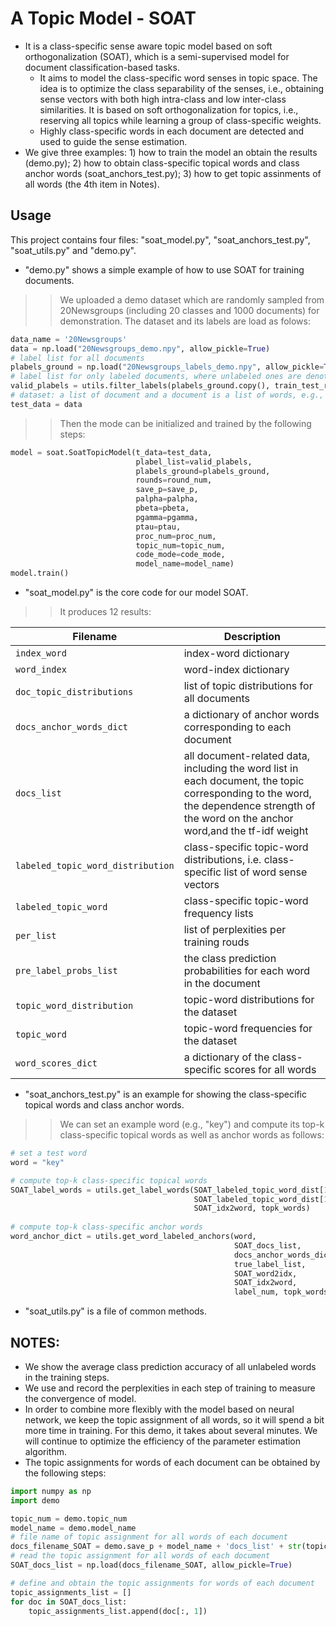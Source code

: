 # A Topic Model - SOAT

* It is a class-specific sense aware topic model based on soft orthogonalization (SOAT), which is a semi-supervised model for document classification-based tasks.   
	* It aims to model the class-specific word senses in topic space. The idea is to optimize the class separability of the senses, i.e., obtaining sense vectors with both high intra-class and low inter-class similarities. It is based on soft orthogonalization for topics, i.e., reserving all topics while learning a group of class-specific weights. 
	* Highly class-specific words in each document are detected and used to guide the sense estimation.  
* We give three examples: 1) how to train the model an obtain the results (demo.py); 2) how to obtain class-specific topical words and class anchor words (soat_anchors_test.py); 3) how to get topic assinments of all words (the 4th item in Notes).
 
   
## Usage
  
This project contains four files: "soat_model.py", "soat_anchors_test.py", "soat_utils.py" and "demo.py".   
* "demo.py" shows a simple example of how to use SOAT for training documents.  
>>We uploaded a demo dataset which are randomly sampled from 20Newsgroups (including 20 classes and 1000 documents) for demonstration. The dataset and its labels are load as folows:
```python 
data_name = '20Newsgroups'
data = np.load("20Newsgroups_demo.npy", allow_pickle=True)
# label list for all documents
plabels_ground = np.load("20Newsgroups_labels_demo.npy", allow_pickle=True)
# label list for only labeled documents, where unlabeled ones are denoted by 0, e.g., [1,2,0,0,...].
valid_plabels = utils.filter_labels(plabels_ground.copy(), train_test_ratio)
# dataset: a list of document and a document is a list of words, e.g., ([["a","b", "c"], ["d", "e"]]).
test_data = data
```
>>Then the mode can be initialized and trained by the following steps:
```python  
model = soat.SoatTopicModel(t_data=test_data,
                            plabel_list=valid_plabels,
                            plabels_ground=plabels_ground,
                            rounds=round_num,
                            save_p=save_p,
                            palpha=palpha,
                            pbeta=pbeta,
                            pgamma=pgamma,
                            ptau=ptau,
                            proc_num=proc_num,
                            topic_num=topic_num,
                            code_mode=code_mode,
                            model_name=model_name)
model.train()
```
     
* "soat_model.py" is the core code for our model SOAT.  
>>It produces 12 results: 

| Filename                          | Description                                                                                                                                                                            |
|-----------------------------------|----------------------------------------------------------------------------------------------------------------------------------------------------------------------------------------|
| `index_word`                  | index-word dictionary                                                                                                                                                                  |
| `word_index`                  | word-index dictionary                                                                                                                                                                  |
| `doc_topic_distributions`     | list of topic distributions for all documents                                                                                                                                          |
| `docs_anchor_words_dict`          | a dictionary of anchor words corresponding to each document                                                                                                                            |
| `docs_list`                       | all document-related data, including the word list in each document, the topic corresponding to the word, the dependence strength of the word on the anchor word,and the tf-idf weight |
| `labeled_topic_word_distribution` | class-specific topic-word distributions, i.e. class-specific list of word sense vectors                                                                                                |
| `labeled_topic_word`              | class-specific topic-word frequency lists                                                                                                                                              |
| `per_list`                        | list of perplexities per training rouds                                                                                                                                                |
| `pre_label_probs_list`            | the class prediction probabilities for each word in the document                                                                                                                       |
| `topic_word_distribution`         | topic-word distributions for the dataset                                                                                                                                               |
| `topic_word`                      | topic-word frequencies for the dataset                                                                                                                                                 |
| `word_scores_dict`                | a dictionary of the class-specific scores for all words                                                                                                                                |

   
* "soat_anchors_test.py" is an example for showing the class-specific topical words and class anchor words.  
>>We can set an example word (e.g., "key") and compute its top-k class-specific topical words as well as anchor words as follows:  
```python  
# set a test word  
word = "key"  

# compute top-k class-specific topical words
SOAT_label_words = utils.get_label_words(SOAT_labeled_topic_word_dist[1:],
                                         SOAT_labeled_topic_word_dist[1:],
                                         SOAT_idx2word, topk_words)
					 
# compute top-k class-specific anchor words
word_anchor_dict = utils.get_word_labeled_anchors(word,
                                                  SOAT_docs_list,
                                                  docs_anchor_words_dict,
                                                  true_label_list,
                                                  SOAT_word2idx,
                                                  SOAT_idx2word,
                                                  label_num, topk_words)
``` 
* "soat_utils.py" is a file of common methods.  
  
  
## NOTES: 
* We show the average class prediction accuracy of all unlabeled words in the training steps.
* We use and record the perplexities in each step of training to measure the convergence of model.  
* In order to combine more flexibly with the model based on neural network, we keep the topic assignment of all words, so it will spend a bit more time in training. For this demo, it takes about several minutes. We will continue to optimize the efficiency of the parameter estimation algorithm.
* The topic assignments for words of each document can be obtained by the following steps:
```python 
import numpy as np
import demo

topic_num = demo.topic_num
model_name = demo.model_name
# file name of topic assignment for all words of each document
docs_filename_SOAT = demo.save_p + model_name + 'docs_list' + str(topic_num) + '.npy'
# read the topic assignment for all words of each document
SOAT_docs_list = np.load(docs_filename_SOAT, allow_pickle=True)

# define and obtain the topic assignments for words of each document 
topic_assignments_list = []
for doc in SOAT_docs_list:
    topic_assignments_list.append(doc[:, 1])
```  
 
	
